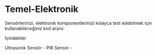 # Temel-Elektronik
Sensörlerinizi, elektronik komponentlerinizi kolayca test edebilmek için kullanabileceğiniz kod arşivi. 

İçindekiler

Ultrasonik Sensör -
PIR Sensör -



